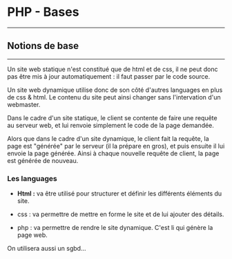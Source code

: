 # PHP - Bases
---

## Notions de base
---
Un site web statique n'est constitué que de html et de css, il ne peut donc pas être mis à jour automatiquement : il faut passer par le code source. 

Un site web dynamique utilise donc de son côté d'autres languages en plus de css & html. 
Le contenu du site peut ainsi changer sans l'intervation d'un webmaster. 

Dans le cadre d'un site statique, le client se contente de faire une requête au serveur web, et lui renvoie simplement le code de la page demandée. 

Alors que dans le cadre d'un site dynamique, le client fait la requête, la page est "générée" par le serveur (il la prépare en gros), et puis ensuite il lui envoie la page générée. 
Ainsi à chaque nouvelle requête de client, la page est générée de nouveau. 

### Les languages

* **Html :** va être utilisé pour structurer et définir les différents éléments du site. 

* css : va permettre de mettre en forme le site et de lui ajouter des détails. 

* php : va permettre de rendre le site dynamique. C'est li qui génère la page web.

On utilisera aussi un sgbd...
